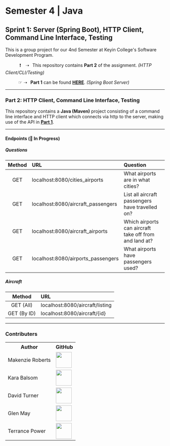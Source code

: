 # Semester 4 | Java

## **Sprint 1: Server (Spring Boot), HTTP Client, Command Line Interface, Testing**

This is a group project for our 4nd Semester at Keyin College's Software Development Program.

⠀⠀⠀⠀ ❗ ⠀➝⠀This repository contains **Part 2** of the assignment. *(HTTP Client/CLI/Testing)*

⠀⠀⠀⠀☞ ➝⠀**Part 1** can be found [**HERE**](https://github.com/KeyinTeamAwesome/Sem4_Sprint1_Part1). *(Spring Boot Server)*

---

### **Part 2: HTTP Client, Command Line Interface, Testing**
This repository contains a **Java (Maven)** project consisting of a command line interface and HTTP client which connects via http to the server, making use of the API in [**Part 1**](https://github.com/KeyinTeamAwesome/Sem4_Sprint1_Part1).

---

#### **Endpoints** (🚧 In Progress)

##### **Questions**

| Method      | URL                                 | Question                                               |
| :---------: | :---------------------------------- | :----------------------------------------------------- |
|     GET     | localhost:8080/cities_airports      | What airports are in what cities?                      |
|     GET     | localhost:8080/aircraft_passengers  | List all aircraft passengers have travelled on?        |
|     GET     | localhost:8080/aircraft_airports    | Which airports can aircraft take off from and land at? |
|     GET     | localhost:8080/airports_passengers  | What airports have passengers used?                    |

##### **Aircraft**

| Method      | URL                                 |
| :---------: | :---------------------------------- |
|  GET (All)  | localhost:8080/aircraft/listing     |
| GET (By ID) | localhost:8080/aircraft/{id}        |

---

### Contributers

<table>
  <tr>
    <th>Author</th>
    <th>GitHub</th>
  </tr>
  <tr>
    <td>Makenzie Roberts</td>
    <td>
      <a href="https://github.com/MakenzieRoberts"><img height="50px" src="https://avatars.githubusercontent.com/u/100213075?v=4"></a>
    </td>
  </tr> 
  <tr>
    <td>Kara Balsom</td>
    <td>
      <a href="https://github.com/kbalsom"><img height="50px" src="https://avatars.githubusercontent.com/u/100210446?v=4"></a>
    </td>
  </tr>
  <tr>
    <td>David Turner</td>
    <td>
      <a href="https://github.com/DeToxFox"><img height="50px" src="https://avatars.githubusercontent.com/u/95373983?v=4"></a>
    </td>
  </tr>
      <td>Glen May</td>
    <td>
      <a href="https://github.com/ellis0n"><img height="50px" src="https://avatars.githubusercontent.com/u/100211236?v=4"></a>
    </td>
  </tr>
    </tr>
      <td>Terrance Power</td>
    <td>
      <a href="https://github.com/Tpower16"><img height="50px" src="https://avatars.githubusercontent.com/u/100700181?v=4"></a>
    </td>
  </tr>

</table>
